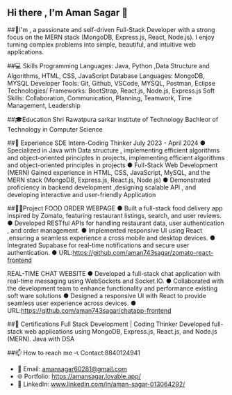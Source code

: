 ## Hi there , I'm Aman Sagar 👋

##🚀I'm , a passionate and self-driven Full-Stack Developer with a strong focus on the MERN stack (MongoDB, Express.js, React, Node.js). I enjoy turning complex problems into simple, beautiful, and intuitive web applications.

##💻 Skills
Programming Languages: Java, Python ,Data Structure and Algorithms, HTML, CSS, JavaScript
Database Languages: MongoDB, MYSQL
Developer Tools: Git, Github, VSCode, MYSQL, Postman, Eclipse
Technologies/ Frameworks: BootStrap, React.js, Node.js, Express.js
Soft Skills: Collaboration, Communication, Planning, Teamwork, Time Management, Leadership


##🎓Education
Shri Rawatpura sarkar institute of Technology
Bachleor of Technology in Computer Science

##💼 Experience
SDE Intern-Coding Thinker July 2023 - April 2024
● Specialized in Java with Data structure , implementing efficient algorithms and object-oriented principles in projects,
implementing efficient algorithms and object-oriented principles in projects
● Full-Stack Web Development (MERN) Gained experience in HTML, CSS, JavaScript, MySQL, and the
MERN stack (MongoDB, Express.js, React.js, Node.js)
● Demonstrated proficiency in backend development ,designing scalable API , and developing interactive and user-friendly
Application

##🧑‍💻Project
FOOD ORDER WEBPAGE
● Built a full-stack food delivery app inspired by Zomato, featuring restaurant listings, search, and user reviews.
● Developed RESTful APIs for handling restaurant data, user authentication , and order management.
● Implemented responsive UI using React ,ensuring a seamless experience a cross mobile and desktop devices.
● Integrated Supabase for real-time notifications and secure user authentication.
● URL:https://github.com/aman743sagar/zomato-react-frontend


REAL-TIME CHAT WEBSITE
● Developed a full-stack chat application with real-time messaging using WebSockets and Socket.IO.
● Collaborated with the development team to enhance functionality and performance existing soft ware solutions
● Designed a responsive UI with React to provide seamless user experience across devices.
● URL:https://github.com/aman743sagar/chatapp-frontend

##📜 Certifications
Full Stack Development | Coding Thinker
 Developed full-stack web applications using MongoDB, Express.js, React.js, and Node.js (MERN).
 Java with DSA

##📫 How to reach me
-📞 Contact:8840124941
- 📧 Email: amansagar60281@gmail.com
- 🌐 Portfolio: https://amansagar.lovable.app/
- 💼 LinkedIn: www.linkedin.com/in/aman-sagar-013064292/


